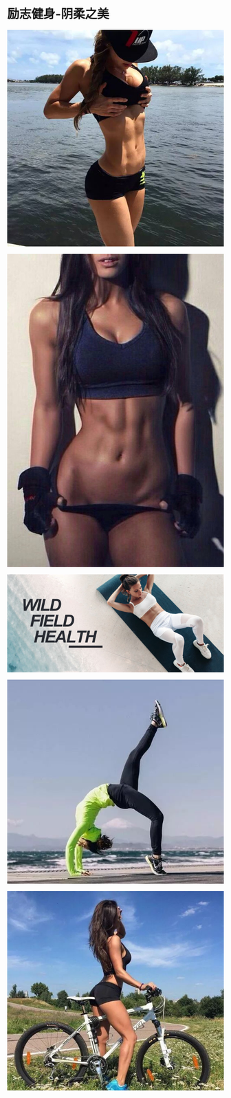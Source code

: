 <script>
    document.title = '励志健身-阴柔之美';
</script>


# 励志健身-阴柔之美<!-- {docsify-ignore-all} -->

![img](健身之计划：励志健身-阴柔之美.assets/mp63543029_1458027899137_4.jpeg)

![img](健身之计划：励志健身-阴柔之美.assets/v2-aa0c6079cffea72d60ca759f1420cbd4_720w.jpg)

![img](健身之计划：励志健身-阴柔之美.assets/v2-df4a4b5b00ec1aab1154b656ae994ae6_720w.jpg)

![img](健身之计划：励志健身-阴柔之美.assets/4d35916a19164e86bcdfe72c40c385bb.jpeg)

![img](健身之计划：励志健身-阴柔之美.assets/3df1873edb204fa79b2586c2425b0932.jpeg)